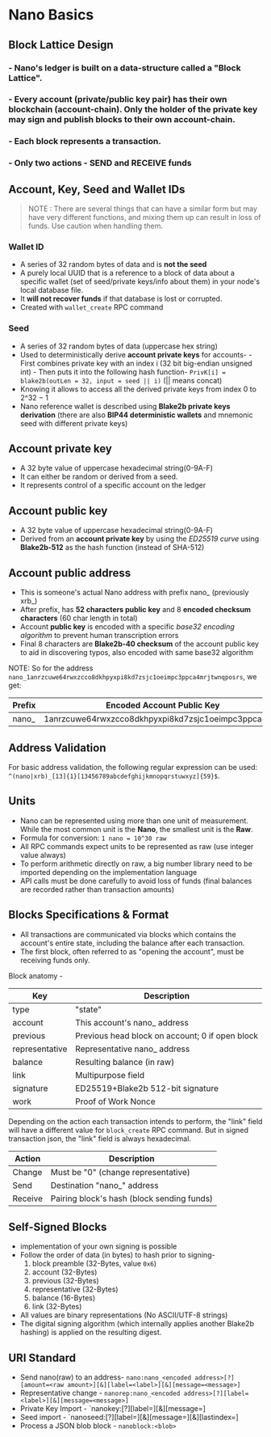 # Nano Basics

## Block Lattice Design

### - Nano's ledger is built on a data-structure called a "Block Lattice". 
### - Every account (private/public key pair) has their own blockchain (account-chain). Only the holder of the private key may sign and publish blocks to their own account-chain. 
### - Each block represents a transaction.
### - Only two actions - SEND and RECEIVE funds


## Account, Key, Seed and Wallet IDs

> NOTE : There are several things that can have a similar form but may have very different functions, and mixing them up can result in loss of funds. Use caution when handling them.

### Wallet ID
 
- A series of 32 random bytes of data and is **not the seed**
- A purely local UUID that is a reference to a block of data about a specific wallet (set of seed/private keys/info about them) in your node's local database file. 
- It **will not recover funds** if that database is lost or corrupted.
- Created with `wallet_create` RPC command

### Seed
- A series of 32 random bytes of data (uppercase hex string)
- Used to deterministically derive **account private keys** for accounts-
		- First combines private key with an index i (32 bit big-endian unsigned int)
		- Then puts it into the following hash function-
			`PrivK[i] = blake2b(outLen = 32, input = seed || i)` (|| means concat)
- Knowing it allows to access all the derived private keys from index 0 to 2^32 − 1
- Nano reference wallet is described using **Blake2b private keys derivation** (there are also **BIP44 deterministic wallets** and mnemonic seed with different private keys)

## Account private key
- A 32 byte value of uppercase hexadecimal string(0-9A-F)
- It can either be random or derived from a seed.
- It represents control of a specific account on the ledger

## Account public key
- A 32 byte value of uppercase hexadecimal string(0-9A-F)
- Derived from an **account private key** by using the _ED25519 curve_ using **Blake2b-512** as the hash function (instead of SHA-512)

## Account public address
- This is someone's actual Nano address with prefix nano_ (previously xrb_)
- After prefix, has **52 characters public key** and 8 **encoded checksum characters** (60 char length in total)
- Account **public key** is encoded with a specific _base32 encoding algorithm_ to prevent human transcription errors 
- Final 8 characters are **Blake2b-40 checksum** of the account public key to aid in discovering typos, also encoded with same base32 algorithm

NOTE: So for the address `nano_1anrzcuwe64rwxzcco8dkhpyxpi8kd7zsjc1oeimpc3ppca4mrjtwnqposrs`, we get:

| Prefix | Encoded Account Public Key                           | Checksum |
|--------|------------------------------------------------------|----------|
| nano_  | 1anrzcuwe64rwxzcco8dkhpyxpi8kd7zsjc1oeimpc3ppca4mrjt | wnqposrs |

## Address Validation
For basic address validation, the following regular expression can be used: `^(nano|xrb)_[13]{1}[13456789abcdefghijkmnopqrstuwxyz]{59}$`.

## Units
- Nano can be represented using more than one unit of measurement. While the most common unit is the **Nano**, the smallest unit is the **Raw**.
- Formula for conversion: `1 nano = 10^30 raw`
- All RPC commands expect units to be represented as raw (use integer value always)
- To perform arithmetic directly on raw, a big number library need to be imported depending on the implementation language
- API calls must be done carefully to avoid loss of funds (final balances are recorded rather than transaction amounts)

## Blocks Specifications & Format
- All transactions are communicated via blocks which contains the account's entire state, including the balance after each transaction.
- The first block, often referred to as "opening the account", must be receiving funds only. 

Block anatomy -

| Key            | Description                                     |
|----------------|-------------------------------------------------|
| type           | "state"                                         |
| account        | This account's nano_ address                    |
| previous       | Previous head block on account; 0 if open block |
| representative | Representative nano_ address                    |
| balance        | Resulting balance (in raw)                      |
| link           | Multipurpose field                              |
| signature      | ED25519+Blake2b 512-bit signature               |
| work           | Proof of Work Nonce                             |
	
Depending on the action each transaction intends to perform, the "link" field will have a different value for `block_create` RPC command.
But in signed transaction json, the "link" field is always hexadecimal.

| Action  |  Description                                |
|---------|---------------------------------------------|
| Change  | Must be "0"  (change representative)		  |
| Send    | Destination "nano_" address                 |
| Receive | Pairing block's hash (block sending funds)  |

## Self-Signed Blocks

- implementation of your own signing is possible
- Follow the order of data (in bytes) to hash prior to signing-
	1. block preamble (32-Bytes, value `0x6`)
	2. account (32-Bytes)
	3. previous (32-Bytes)
	4. representative (32-Bytes)
	5. balance (16-Bytes)
	6. link (32-Bytes) 
- All values are binary representations (No ASCII/UTF-8 strings)
- The digital signing algorithm (which internally applies another Blake2b hashing) is applied on the resulting digest.


## URI Standard

- Send nano(raw) to an address- `nano:nano_<encoded address>[?][amount=<raw amount>][&][label=<label>][&][message=<message>]`
- Representative change - `nanorep:nano_<encoded address>[?][label=<label>][&][message=<message>]`
- Private Key Import - `nanokey:<encoded private key>[?][label=<label>][&][message=<message>]
- Seed import - `nanoseed:<encoded seed>[?][label=<label>][&][message=<message>][&][lastindex=<index>]
- Process a JSON blob block - `nanoblock:<blob>`









